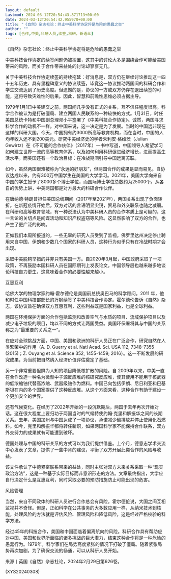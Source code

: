 ```yaml
---
layout: default
Lastmod: 2024-03-12T20:54:43.871713+00:00
date: 2024-03-12T20:54:42.955970+00:00
title: "《自然》杂志社论：终止中美科学协定将是危险的愚蠢之举"
author: ""
tags: [合作,中美,科研人员,续签,科研，新语丝]
---
```


《自然》杂志社论：终止中美科学协定将是危险的愚蠢之举

中美科技合作协定的续签问题仍被搁置，这其中的讨论大多是围绕合作可能给美国带来的风险，而关于合作带来益处的讨论却寥寥无几。

关于中美科技合作协定续签的持续拖延：好消息是，双方仍在继续讨论推动这一四十五年历史、具有里程碑意义的协议续签，毕竟这一协议推动两国间的科研合作和学生交流达到了历史高度。但遗憾的是，协议的一方或双方仍存在退出续签的可能，这将导致灾难性的后果。因此，智慧和前瞻性思维必须占据主导。

1979年1月1日中美建交之前，两国间几乎没有正式的关系，互不信任程度很高。科学合作被认为是打破僵局、建立两国人民联系的一种较快的方式。1月31日，时任美国总统卡特和中国副总理邓小平签署了《中美科技合作协定》。诚然，两国寻求科学合作的动机不一样。对中国来说，这一决定是为了发展。当时的中国远非现在这样的科研大国。今天，中国拥有约3000所高等教育机构，而在当时，中国的人均年收入还不到200美元。研究中美经济史的学者朱利安·格维茨（Julian Gewirtz）在《不可能的合作伙伴》（2017年）一书中写道，中国领导人希望学习如何建立世界一流的高等教育体系，以及如何利用科研促进经济增长，进而提高生活水平。而美国还有一个政治目标：在冷战期间引导中国远离苏联。

如今，虽然两国很难被称为“永远的好朋友”，但两国合作的成果是显而易见。自协议达成以来，约有300万中国学生在美国的大学学习。2021年，美国大学向来自中国的学生授予了8000多个博士学位，而国际博士学位总数约为25000个。从各自的优势上讲，中美两国都是对方最大的科研合作伙伴。

在唐纳德·特朗普担任美国总统期间（2017年至2021年），两国关系出现了负面转折。在新冠疫情开始后，双方对话的言语明显尖锐，贸易和外交联系也随之减弱。在科研和高等教育领域，有一种说法认为中美科研人员的合作本质上是可疑的，这一言论的关切点是间谍活动和知识产权盗窃等风险。这显然影响了双方的合作，也产生了更广泛的影响。

正如我们本周所报道的，一些无辜的研究人员受到了监视。佛罗里达州决定停止聘用来自中国、伊朗和少数几个国家的科研人员，这种行为似乎只有在冷战时期才会出现。

采取中美脱钩举措的并非只有美国一方。自2020年3月起，中国政府采取了一项政策，不再鼓励本国科研人员在国际期刊上发表论文。中国领导层也越来越多地谈论科技自力更生，这意味着合作的必要性越来越小。

互惠互利

哈佛大学的物理学家约翰·霍尔德伦是美国前总统奥巴马的科学顾问。2011 年，他和时任中国科技部部长的万钢续签了中美科技合作协定。霍尔德伦告诉《自然》杂志，该协议旨在确保双方互惠互利，这些利益既是国家利益，也是全球利益。

两国在环境保护方面的合作包括监测和改善空气与水质的项目、流域保护项目以及减少电子垃圾的项目，均以不同的方式让两国受益。美国环保署将其与中国的关系称之为“最重要的关系之一”。

在应对全球挑战方面，中国、美国和欧洲的科研人员正在广泛合作，研究自然在人类繁荣中的作用（A. D. Guerry et al. Natl Acad. Sci. USA 112, 7348-7355 (2015)；Z. Ouyang et al. Science 352, 1455-1459; 2016）。这一不断发展的研究成果，为当前把自然纳入经济价值评估奠定了基础。

另一个非常重要但鲜为人知的项目降低核扩散的风险。自 2009年以来，中美一直在合作改造一种名为微型中子源反应堆的核研究反应堆，使其使用不能用于核武器的低浓缩铀代替高浓缩、武器级铀作为燃料。中国已向包括伊朗、尼日利亚和巴基斯坦在内的多个国家提供了这种反应堆。从这个方面来看，这种合作有助于建设一个更加安全的世界。

还有气候变化。在经历了2022年开始的一段沉默期后，两国于去年再次开始对话。这在很大程度上要归功于两国当时的气候特使约翰·克里和解振华之间的长期关系。去年，美国加州与中国达成了一项协议，承诺减少碳排放并停止使用化石燃料。如今，克里和解振华都将转任新职，如果两国科学家不能保持合作联系，双方外交努力的成果就有可能遭到破坏。

德国处理与中国的科研关系的方式可以为我们提供借鉴。上个月，德意志学术交流中心发表了文章，提供了一些中肯的建议，平衡了双方开展此类合作的风险与收益。

该文件承认了中德紧密联系带来的益处，同时主张对双方未来关系采取一种“现实政治方法”，这是一种基于实际目标而非意识形态的方法。文章最终指出，大学应自行决定什么是互惠互利，同时采取必要的预防措施防止可能出现的危害。

风险管理

当然，来自不同政体的科研人员进行合作总会有风险。霍尔德伦说，大国之间互相监视并不奇怪。但是，正如科学在公共事务的大多数应用一样，从纳米技术到核能，处理风险的方法就是评估风险、管理风险和降低风险，这是经过严格校验的科学方法。

经过45年的科技合作，美国和中国面临着偏离航向的风险。科研合作具有帮助应对中国、美国和世界所面临的诸多挑战的巨大潜力，结束这种合作将是一种危险的愚蠢行为。1979年，科学家们在局势高度紧张的情况下打破了僵局。随着紧张局势再次加剧，为了确保交流的畅通，可以从科研人员开始。

来源丨英国《自然》杂志社论，2024年2月29日第626卷。

(XYS20240308)

